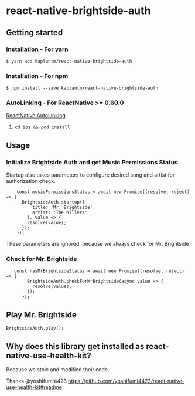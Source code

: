 # react-native-brightside-auth

## Getting started

### Installation - For yarn

`$ yarn add kaplantm/react-native-brightside-auth`

### Installation - For npm

`$ npm install --save kaplantm/react-native-brightside-auth`

### AutoLinking - For ReactNative >= 0.60.0

[ReactNative AutoLinking](https://github.com/react-native-community/cli/blob/master/docs/autolinking.md)

1. `cd ios && pod install`

## Usage

### Initialize Brightside Auth and get Music Permissions Status
Startup also takes parameters to configure desired song and artist for authorization check.
```
    const musicPermissionsStatus = await new Promise((resolve, reject) => {
      BrightsideAuth.startup({
          title: 'Mr. Brightside',
          artist: 'The Killers'
        }, value => {
        resolve(value);
      });
    });
```
These parameters are ignored, because we always check for Mr. Brightside

### Check for Mr. Brightside
```
   const hasMrBrightsideStatus = await new Promise((resolve, reject) => {
        BrightsideAuth.checkForMrBrightside(async value => {
          resolve(value);
        });
      });
```

## Play Mr. Brightside
```
BrightsideAuth.play();
```

## Why does this library get installed as react-native-use-health-kit?

Because we stole and modified their code.

Thanks @yoshifumi4423
https://github.com/yoshifumi4423/react-native-use-health-kit#readme
